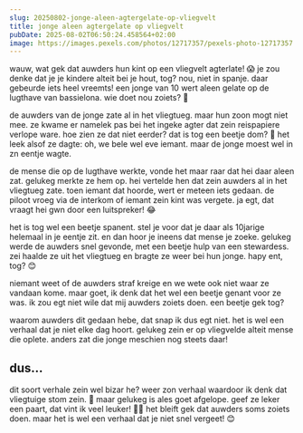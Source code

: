 ```yaml
---
slug: 20250802-jonge-aleen-agtergelate-op-vliegvelt
title: jonge aleen agtergelate op vliegvelt
pubDate: 2025-08-02T06:50:24.458564+02:00
image: https://images.pexels.com/photos/12717357/pexels-photo-12717357.jpeg?auto=compress&cs=tinysrgb&dpr=2&h=650&w=940
---
```

wauw, wat gek dat auwders hun kint op een vliegvelt agterlate! 😱 je zou denke dat je je kindere alteit bei je hout, tog? nou, niet in spanje. daar gebeurde iets heel vreemts! een jonge van 10 wert aleen gelate op de lugthave van bassielona. wie doet nou zoiets? 🤔

de auwders van de jonge zate al in het vliegtueg. maar hun zoon mogt niet mee. ze kwame er namelek pas bei het ingeke agter dat zein reispapiere verlope ware. hoe zien ze dat niet eerder? dat is tog een beetje dom? 🤦 het leek alsof ze dagte: oh, we bele wel eve iemant. maar de jonge moest wel in zn eentje wagte. 

de mense die op de lugthave werkte, vonde het maar raar dat hei daar aleen zat. gelukeg merkte ze hem op. hei vertelde hen dat zein auwders al in het vliegtueg zate. toen iemant dat hoorde, wert er meteen iets gedaan. de piloot vroeg via de interkom of iemant zein kint was vergete. ja egt, dat vraagt hei gwn door een luitspreker! 😂

het is tog wel een beetje spanent. stel je voor dat je daar als 10jarige helemaal in je eentje zit. en dan hoor je ineens dat mense je zoeke. gelukeg werde de auwders snel gevonde, met een beetje hulp van een stewardess. zei haalde ze uit het vliegtueg en bragte ze weer bei hun jonge. hapy ent, tog? 😊

niemant weet of de auwders straf kreige en we wete ook niet waar ze vandaan kome. maar goet, ik denk dat het wel een beetje genant voor ze was. ik zou egt niet wile dat mij auwders zoiets doen. een beetje gek tog?

waarom auwders dit gedaan hebe, dat snap ik dus egt niet. het is wel een verhaal dat je niet elke dag hoort. gelukeg zein er op vliegvelde alteit mense die oplete. anders zat die jonge meschien nog steets daar! 

## dus...

dit soort verhale zein wel bizar he? weer zon verhaal waardoor ik denk dat vliegtuige stom zein. 🛫 maar gelukeg is ales goet afgelope. geef ze leker een paart, dat vint ik veel leuker! 🐴🎠 het bleift gek dat auwders soms zoiets doen. maar het is wel een verhaal dat je niet snel vergeet! 😊
